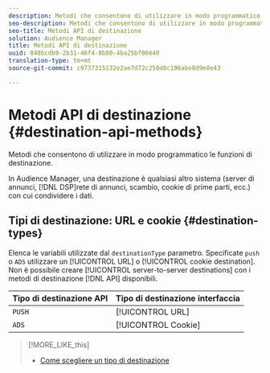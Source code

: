```yaml
---
description: Metodi che consentono di utilizzare in modo programmatico le funzioni di destinazione.
seo-description: Metodi che consentono di utilizzare in modo programmatico le funzioni di destinazione.
seo-title: Metodi API di destinazione
solution: Audience Manager
title: Metodi API di destinazione
uuid: 048bcdb9-2b31-46f4-8b80-4ba25bf06640
translation-type: tm+mt
source-git-commit: c9737315132e2ae7d72c250d8c196abe8d9e0e43

---
```



# Metodi API di destinazione {#destination-api-methods}

Metodi che consentono di utilizzare in modo programmatico le funzioni di destinazione.

<!-- c_destinations_api.xml -->

In Audience Manager, una destinazione è qualsiasi altro sistema (server di annunci, [!DNL DSP]rete di annunci, scambio, cookie di prime parti, ecc.) con cui condividere i dati.

## Tipi di destinazione: URL e cookie {#destination-types}

Elenca le variabili utilizzate dal `destinationType` parametro. Specificate `push` o `ADS` utilizzare un [!UICONTROL URL] o [!UICONTROL cookie destination]. Non è possibile creare [!UICONTROL server-to-server destinations] con i metodi di destinazione [!DNL API] disponibili.

<!-- r_destination_types.xml -->

| Tipo di destinazione API | Tipo di destinazione interfaccia |
|---|---|
| `PUSH` | [!UICONTROL URL] |
| `ADS` | [!UICONTROL Cookie] |

>[!MORE_LIKE_this]
>
>* [Come scegliere un tipo di destinazione](../../../features/destinations/destinations.md)

